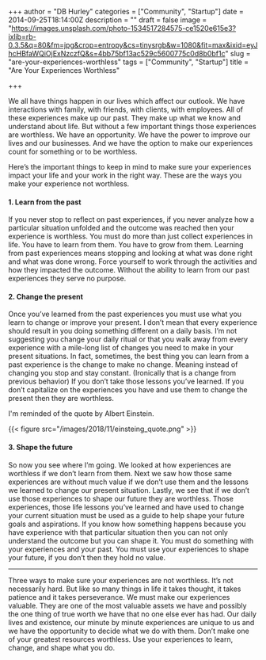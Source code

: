 +++
author = "DB Hurley"
categories = ["Community", "Startup"]
date = 2014-09-25T18:14:00Z
description = ""
draft = false
image = "https://images.unsplash.com/photo-1534517284575-ce1520e615e3?ixlib=rb-0.3.5&q=80&fm=jpg&crop=entropy&cs=tinysrgb&w=1080&fit=max&ixid=eyJhcHBfaWQiOjExNzczfQ&s=4bb75bf13ac529c5600775c0d8b0bf1c"
slug = "are-your-experiences-worthless"
tags = ["Community", "Startup"]
title = "Are Your Experiences Worthless"

+++


We all have things happen in our lives which affect our outlook. We have interactions with family, with friends, with clients, with employees. All of these experiences make up our past. They make up what we know and understand about life. But without a few important things those experiences are worthless. We have an opportunity. We have the power to improve our lives and our businesses. And we have the option to make our experiences count for something or to be worthless.

Here’s the important things to keep in mind to make sure your experiences impact your life and your work in the right way. These are the ways you make your experience not worthless.

#### 1. Learn from the past

If you never stop to reflect on past experiences, if you never analyze how a particular situation unfolded and the outcome was reached then your experience is worthless. You must do more than just collect experiences in life. You have to learn from them. You have to grow from them. Learning from past experiences means stopping and looking at what was done right and what was done wrong. Force yourself to work through the activities and how they impacted the outcome. Without the ability to learn from our past experiences they serve no purpose.

#### 2. Change the present

Once you’ve learned from the past experiences you must use what you learn to change or improve your present. I don’t mean that every experience should result in you doing something different on a daily basis. I’m not suggesting you change your daily ritual or that you walk away from every experience with a mile-long list of changes you need to make in your present situations. In fact, sometimes, the best thing you can learn from a past experience is the change to make no change. Meaning instead of changing you stop and stay constant. (Ironically that is a change from previous behavior) If you don’t take those lessons you’ve learned. If you don’t capitalize on the experiences you have and use them to change the present then they are worthless.

I'm reminded of the quote by Albert Einstein.

{{< figure src="/images/2018/11/einsteing_quote.png" >}}

#### 3. Shape the future

So now you see where I’m going. We looked at how experiences are worthless if we don’t learn from them. Next we saw how those same experiences are without much value if we don’t use them and the lessons we learned to change our present situation. Lastly, we see that if we don’t use those experiences to shape our future they are worthless. Those experiences, those life lessons you’ve learned and have used to change your current situation must be used as a guide to help shape your future goals and aspirations. If you know how something happens because you have experience with that particular situation then you can not only understand the outcome but you can shape it. You must do something with your experiences and your past. You must use your experiences to shape your future, if you don’t then they hold no value.

---

Three ways to make sure your experiences are not worthless. It’s not necessarily hard. But like so many things in life it takes thought, it takes patience and it takes perseverance. We must make our experiences valuable. They are one of the most valuable assets we have and possibly the one thing of true worth we have that no one else ever has had. Our daily lives and existence, our minute by minute experiences are unique to us and we have the opportunity to decide what we do with them. Don’t make one of your greatest resources worthless. Use your experiences to learn, change, and shape what you do.

